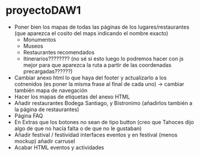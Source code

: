 # proyectoDAW1
* Poner bien los mapas de todas las páginas de los lugares/restaurantes (que aparezca el cosito del maps indicando el nombre exacto)
  * Monumentos
  * Museos
  * Restaurantes recomendados
  * Itinerarios???????? (no sé si esto luego lo podremos hacer con js mejor para que aparezca la ruta a partir de las coordenadas precargadas??????)
* Cambiar anexo html lo que haya del footer y actualizarlo a los cotnenidos (es poner la misma frase al final de cada uno) -> cambiar también mapa de navegación
* Hacer los mapas de etiquetas del anexo HTML
* Añadir restaurantes Bodega Santiago, y Bistronimo (añadirlos también a la página de restaurantes)
* Página FAQ
* En Extras que los botones no sean de tipo button (creo que Tahoces dijo algo de que no hacía falta o de que no le gustaban)
* Añadir festival / festividad interfaces eventos y en festival (menos mockup) añadir carrusel
* Acabar HTML eventos y actividades

